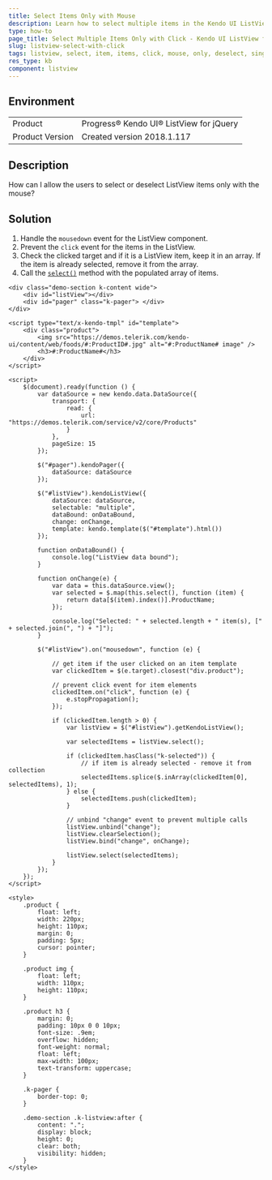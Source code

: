 ```yaml
---
title: Select Items Only with Mouse
description: Learn how to select multiple items in the Kendo UI ListView only with the mouse.
type: how-to
page_title: Select Multiple Items Only with Click - Kendo UI ListView for jQuery
slug: listview-select-with-click
tags: listview, select, item, items, click, mouse, only, deselect, single
res_type: kb
component: listview
---
```


## Environment

<table>
 <tr>
  <td>Product</td>
  <td>Progress® Kendo UI® ListView for jQuery</td>
 </tr>
 <tr>
  <td>Product Version</td>
  <td>Created version 2018.1.117</td>
 </tr>
</table>

## Description

How can I allow the users to select or deselect ListView items only with the mouse?

## Solution

1. Handle the `mousedown` event for the ListView component.
1. Prevent the `click` event for the items in the ListView.
1. Check the clicked target and if it is a ListView item, keep it in an array. If the item is already selected, remove it from the array.
1. Call the [`select()`](https://docs.telerik.com/kendo-ui/api/javascript/ui/listview/methods/select) method with the populated array of items.


```dojo
<div class="demo-section k-content wide">
    <div id="listView"></div>
    <div id="pager" class="k-pager"> </div>
</div>

<script type="text/x-kendo-tmpl" id="template">
    <div class="product">
        <img src="https://demos.telerik.com/kendo-ui/content/web/foods/#:ProductID#.jpg" alt="#:ProductName# image" />
        <h3>#:ProductName#</h3>
    </div>
</script>

<script>
    $(document).ready(function () {
        var dataSource = new kendo.data.DataSource({
            transport: {
                read: {
                    url: "https://demos.telerik.com/service/v2/core/Products"
                }
            },
            pageSize: 15
        });

        $("#pager").kendoPager({
            dataSource: dataSource
        });

        $("#listView").kendoListView({
            dataSource: dataSource,
            selectable: "multiple",
            dataBound: onDataBound,
            change: onChange,
            template: kendo.template($("#template").html())
        });

        function onDataBound() {
            console.log("ListView data bound");
        }

        function onChange(e) {
            var data = this.dataSource.view();
            var selected = $.map(this.select(), function (item) {
                return data[$(item).index()].ProductName;
            });

            console.log("Selected: " + selected.length + " item(s), [" + selected.join(", ") + "]");
        }

        $("#listView").on("mousedown", function (e) {

            // get item if the user clicked on an item template
            var clickedItem = $(e.target).closest("div.product");

            // prevent click event for item elements
            clickedItem.on("click", function (e) {
                e.stopPropagation();
            });

            if (clickedItem.length > 0) {
                var listView = $("#listView").getKendoListView();

                var selectedItems = listView.select();

                if (clickedItem.hasClass("k-selected")) {
                    // if item is already selected - remove it from collection
                    selectedItems.splice($.inArray(clickedItem[0], selectedItems), 1);
                } else {
                    selectedItems.push(clickedItem);
                }

                // unbind "change" event to prevent multiple calls
                listView.unbind("change");
                listView.clearSelection();
                listView.bind("change", onChange);

                listView.select(selectedItems);
            }
        });
    });
</script>

<style>
    .product {
        float: left;
        width: 220px;
        height: 110px;
        margin: 0;
        padding: 5px;
        cursor: pointer;
    }

    .product img {
        float: left;
        width: 110px;
        height: 110px;
    }

    .product h3 {
        margin: 0;
        padding: 10px 0 0 10px;
        font-size: .9em;
        overflow: hidden;
        font-weight: normal;
        float: left;
        max-width: 100px;
        text-transform: uppercase;
    }

    .k-pager {
        border-top: 0;
    }

    .demo-section .k-listview:after {
        content: ".";
        display: block;
        height: 0;
        clear: both;
        visibility: hidden;
    }
</style>
```
